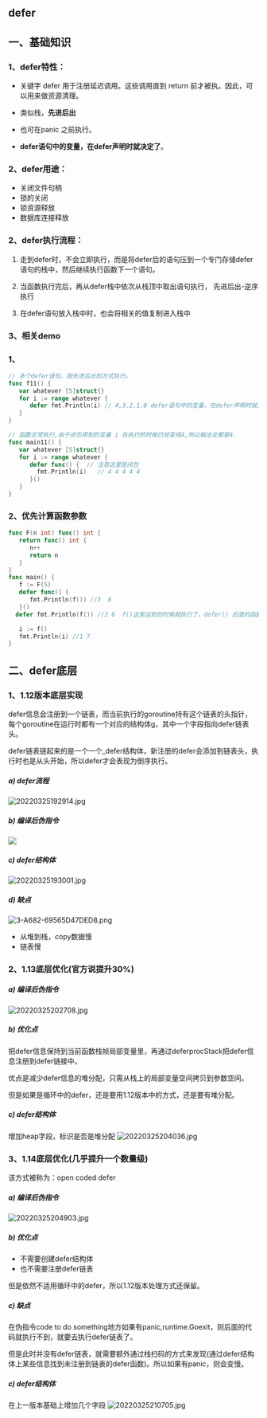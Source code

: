 ## defer

## 一、基础知识
### 1、defer特性：
* 关键字 defer 用于注册延迟调用。这些调用直到 return 前才被执。因此，可以用来做资源清理。

* 类似栈，**先进后出**
* 也可在panic 之前执行。

* **defer语句中的变量，在defer声明时就决定了**。

### 2、defer用途：
* 关闭文件句柄
* 锁的关闭
* 锁资源释放
* 数据库连接释放

### 2、defer执行流程：
1. 走到defer时，不会立即执行，而是将defer后的语句压到一个专门存储defer语句的栈中，然后继续执行函数下一个语句。

2. 当函数执行完后，再从defer栈中依次从栈顶中取出语句执行， 先进后出-逆序执行

3. 在defer语句放入栈中时，也会将相关的值复制进入栈中

### 3、相关demo

### 1、

```go
// 多个defer语句，按先进后出的方式执行。
func f11() {
   var whatever [5]struct{}
   for i := range whatever {
      defer fmt.Println(i) // 4,3,2,1,0 defer语句中的变量，在defer声明时就决定了。
   }
}

// 函数正常执行,由于闭包用到的变量 i 在执行的时候已经变成4,所以输出全都是4.
func main11() {
   var whatever [5]struct{}
   for i := range whatever {
      defer func() {  // 注意这里是闭包
        fmt.Println(i)   // 4 4 4 4 4
      }()
   }
}
```

### 2、优先计算函数参数

```go
func F(n int) func() int {
   return func() int {
      n++
      return n
   }
}
func main() {
   f := F(5)
   defer func() {
      fmt.Println(f()) //3  8
   }()
  defer fmt.Println(f()) //2 6  f()这里运到的时候就执行了。defer() 后面的函数如果带参数，会优先计算参数，并将结果存储在栈中，到真正执行 defer() 的时候取出。

   i := f()
   fmt.Println(i) //1 7
}
```

## 二、defer底层

### 1、1.12版本底层实现

defer信息会注册到一个链表，而当前执行的goroutine持有这个链表的头指针，每个goroutine在运行时都有一个对应的结构体g，其中一个字段指向defer链表头。

defer链表链起来的是一个一个_defer结构体，新注册的defer会添加到链表头，执行时也是从头开始，所以defer才会表现为倒序执行。

##### a) defer流程
![20220325192914.jpg](https://pic.imgdb.cn/item/623db41d27f86abb2a57bd21.jpg)

##### b) 编译后伪指令
![](https://pic.imgdb.cn/item/623db5b327f86abb2a60ee01.jpg)

##### c) defer结构体
![20220325193001.jpg](https://pic.imgdb.cn/item/623db43e27f86abb2a585b1a.jpg)

##### d) 缺点
![3-A682-69565D47DED8.png](https://pic.imgdb.cn/item/623db45727f86abb2a58969f.png)
* 从堆到栈，copy数据慢
* 链表慢

### 2、1.13底层优化(官方说提升30%)
##### a) 编译后伪指令
 ![20220325202708.jpg](https://pic.imgdb.cn/item/623db61f27f86abb2a64062b.jpg)

##### b) 优化点
把defer信息保持到当前函数栈帧局部变量里，再通过deferprocStack把defer信息注册到defer链接中。

优点是减少defer信息的堆分配，只需从栈上的局部变量空间拷贝到参数空间。

但是如果是循环中的defer，还是要用1.12版本中的方式，还是要有堆分配。

##### c) defer结构体
增加heap字段，标识是否是堆分配
 ![20220325204036.jpg](https://pic.imgdb.cn/item/623db85027f86abb2a738c7b.jpg)

### 3、1.14底层优化(几乎提升一个数量级)
该方式被称为：open coded defer
##### a) 编译后伪指令
 ![20220325204903.jpg](https://pic.imgdb.cn/item/623dba9327f86abb2a83c88d.jpg)

##### b) 优化点
* 不需要创建defer结构体
* 也不需要注册defer链表

但是依然不适用循环中的defer，所以1.12版本处理方式还保留。

##### c) 缺点
在伪指令code to do something地方如果有panic,runtime.Goexit，则后面的代码就执行不到，就要去执行defer链表了。

但是此时并没有defer链表，就需要额外通过栈扫码的方式来发现(通过defer结构体上某些信息找到未注册到链表的defer函数)。所以如果有panic，则会变慢。

##### c) defer结构体
在上一版本基础上增加几个字段
![20220325210705.jpg](https://pic.imgdb.cn/item/623dbe9a27f86abb2aa2bcba.jpg)
